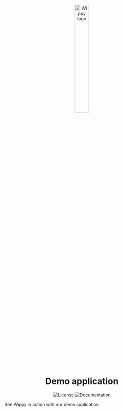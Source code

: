 <p align="center">
    <a href="https://wippy.ai" target="_blank">
        <picture>
            <source media="(prefers-color-scheme: dark)" srcset="https://github.com/wippyai/.github/blob/main/logo/wippy-text-dark.svg?raw=true">
            <img width="30%" align="center" src="https://github.com/wippyai/.github/blob/main/logo/wippy-text-light.svg?raw=true" alt="Wippy logo">
        </picture>
    </a>
</p>
<h1 align="center">Demo application</h1>
<div align="center">

[![License](https://img.shields.io/github/license/wippyai/app?style=flat-square)](LICENSE)
[![Documentation](https://img.shields.io/badge/documentation-online-brightgreen.svg?style=flat-square)][documentation]

</div>

See Wippy in action with our demo application.

[documentation]: https://docs.wippy.ai
[releases-page]: https://github.com/wippyai/app/releases
